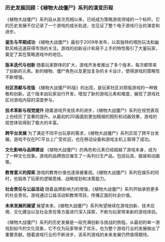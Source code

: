 ### 历史发展回顾：《植物大战僵尸》系列的演变历程

《植物大战僵尸》系列自从首次亮相以来，已经成为策略游戏领域的一个标杆。它的历史发展不仅记录了一个游戏的成长轨迹，也见证了整个电子游戏行业的演变和进步。

**诞生与早期成功**
《植物大战僵尸》最初于2009年发布，以其独特的塔防玩法和幽默风格迅速获得市场的关注。游戏的创新设计和易于上手的特性吸引了大量玩家，奠定了其在策略游戏中的地位。

**版本迭代与创新**
随着玩家群体的扩大，游戏开发者推出了多个版本，每次都带来了创新的元素。新的植物、僵尸角色以及更加复杂的关卡设计，使得游戏的策略性不断增强。

**社区贡献与改版**
《植物大战僵尸95版》的出现，是玩家社区对原版游戏的一种致敬和创新。这个版本由玩家自行开发，增加了新的游戏元素和难度，展现了游戏社区对游戏内容的深度参与。

**技术革新与视觉提升**
随着游戏开发技术的进步，《植物大战僵尸》系列在视觉表现上也经历了显著的提升。从最初的2D画面到更加精细的图形和动画效果，游戏的视觉体验得到了极大的丰富。

**跨平台发展**
为了满足不同平台玩家的需求，《植物大战僵尸》系列实现了跨平台发展。游戏不仅在PC平台上广受欢迎，也在移动设备和游戏主机上取得了成功。

**文化影响与品牌建设**
《植物大战僵尸》的角色和元素已经超越了游戏本身，成为了一种文化现象。游戏的品牌效应催生了一系列衍生产品，包括玩具、服装和动画等。

**教育意义的探索**
游戏的教育价值也逐渐被重视。《植物大战僵尸》系列在娱乐的同时，也锻炼了玩家的逻辑思维、战略规划和决策能力。

**社会责任与公益活动**
随着品牌影响力的增强，《植物大战僵尸》系列开始承担更多的社会责任。游戏通过公益活动和教育项目，传播正面的社会价值。

**未来发展的展望**
展望未来，《植物大战僵尸》系列有望继续在游戏创新、技术应用、文化建设以及社会责任等方面进行深入探索，不断为玩家带来新的游戏体验。

《植物大战僵尸》系列的历史发展是一段充满创新与挑战的旅程。从最初的单一游戏到如今的文化现象，它不仅为玩家带来了欢乐，也为整个游戏行业的发展做出了重要贡献。随着游戏行业的不断进步，该系列游戏的未来发展仍然值得期待。